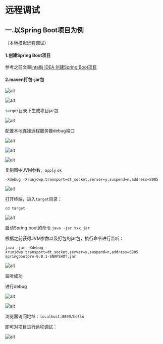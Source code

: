 # 远程调试

## 一.以Spring Boot项目为例

（本地模拟远程调试）

#### 1.创建Spring Boot项目

参考之前文章[Intellij IDEA 创建Spring Boot项目](https://github.com/coder-kk596/mdFiles/blob/master/IDEA%E5%88%9B%E5%BB%BASpringBoot%E9%A1%B9%E7%9B%AE.md)



#### 2.maven打包-jar包

![alt](https://github.com/coder-kk596/md_img/blob/master/springbootremote_img/%E5%B1%8F%E5%B9%95%E5%BF%AB%E7%85%A7%202019-07-16%20%E4%B8%8B%E5%8D%888.07.15.png?raw=true)

![alt](https://github.com/coder-kk596/md_img/blob/master/springbootremote_img/%E5%B1%8F%E5%B9%95%E5%BF%AB%E7%85%A7%202019-07-16%20%E4%B8%8B%E5%8D%888.13.19.png?raw=true)



`target`目录下生成项目jar包

![alt](https://github.com/coder-kk596/md_img/blob/master/springbootremote_img/%E5%B1%8F%E5%B9%95%E5%BF%AB%E7%85%A7%202019-07-16%20%E4%B8%8B%E5%8D%888.17.44.png?raw=true)



配置本地连接远程服务器debug端口

![alt](https://github.com/coder-kk596/md_img/blob/master/springbootremote_img/%E5%B1%8F%E5%B9%95%E5%BF%AB%E7%85%A7%202019-07-16%20%E4%B8%8B%E5%8D%888.24.19.png?raw=true)



![alt](https://github.com/coder-kk596/md_img/blob/master/springbootremote_img/%E5%B1%8F%E5%B9%95%E5%BF%AB%E7%85%A7%202019-07-16%20%E4%B8%8B%E5%8D%888.41.53.png?raw=true)



![alt](https://github.com/coder-kk596/md_img/blob/master/springbootremote_img/%E5%B1%8F%E5%B9%95%E5%BF%AB%E7%85%A7%202019-07-16%20%E4%B8%8B%E5%8D%8811.56.10.png?raw=true)



复制图中JVM参数，`apply` `ok`

 `-Xdebug -Xrunjdwp:transport=dt_socket,server=y,suspend=n,address=5005`

![alt](https://github.com/coder-kk596/md_img/blob/master/springbootremote_img/%E5%B1%8F%E5%B9%95%E5%BF%AB%E7%85%A7%202019-07-16%20%E4%B8%8B%E5%8D%8811.58.49.png?raw=true)



打开终端，进入`target`目录：

`cd target`

![alt](https://github.com/coder-kk596/md_img/blob/master/springbootremote_img/%E5%B1%8F%E5%B9%95%E5%BF%AB%E7%85%A7%202019-07-17%20%E4%B8%8A%E5%8D%8812.06.01.png?raw=true)



启动Spring boot的命令 `java -jar xxx.jar`

根据之前获得JVM参数以及打包的jar包，执行命令进行监听：

`java -jar -Xdebug -Xrunjdwp:transport=dt_socket,server=y,suspend=n,address=5005 springbootpro-0.0.1-SNAPSHOT.jar `

![alt](https://github.com/coder-kk596/md_img/blob/master/springbootremote_img/%E5%B1%8F%E5%B9%95%E5%BF%AB%E7%85%A7%202019-07-17%20%E4%B8%8A%E5%8D%8812.09.33.png?raw=true)



监听成功

进行debug

![alt](https://github.com/coder-kk596/md_img/blob/master/springbootremote_img/%E5%B1%8F%E5%B9%95%E5%BF%AB%E7%85%A7%202019-07-17%20%E4%B8%8A%E5%8D%8812.14.07.png?raw=true)

![alt](https://github.com/coder-kk596/md_img/blob/master/springbootremote_img/%E5%B1%8F%E5%B9%95%E5%BF%AB%E7%85%A7%202019-07-17%20%E4%B8%8A%E5%8D%8812.16.22.png?raw=true)



浏览器访问地址：`localhost:8899/hello`

即可对项目进行远程调试：

![alt](https://github.com/coder-kk596/md_img/blob/master/springbootremote_img/%E5%B1%8F%E5%B9%95%E5%BF%AB%E7%85%A7%202019-07-17%20%E4%B8%8A%E5%8D%8812.18.10.png?raw=true)



